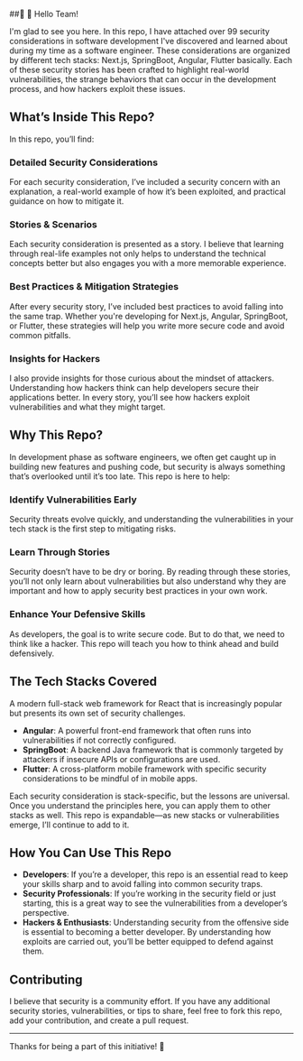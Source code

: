 
##👋 👋  Hello Team!

I'm glad to see you here. In this repo, I have attached over 99 security considerations in software development I've discovered and learned about during my time as a software engineer. These considerations are organized by different tech stacks: Next.js, SpringBoot, Angular, Flutter basically. Each of these security stories has been crafted to highlight real-world vulnerabilities, the strange behaviors that can occur in the development process, and how hackers exploit these issues.

## What’s Inside This Repo?
In this repo, you’ll find:

### **Detailed Security Considerations**
For each security consideration, I’ve included a security concern with an explanation, a real-world example of how it’s been exploited, and practical guidance on how to mitigate it.

### **Stories & Scenarios**
Each security consideration is presented as a story. I believe that learning through real-life examples not only helps to understand the technical concepts better but also engages you with a more memorable experience.

### **Best Practices & Mitigation Strategies**
After every security story, I’ve included best practices to avoid falling into the same trap. Whether you're developing for Next.js, Angular, SpringBoot, or Flutter, these strategies will help you write more secure code and avoid common pitfalls.

### **Insights for Hackers**
I also provide insights for those curious about the mindset of attackers. Understanding how hackers think can help developers secure their applications better. In every story, you’ll see how hackers exploit vulnerabilities and what they might target.

## Why This Repo?
In development phase as software engineers, we often get caught up in building new features and pushing code, but security is always something that’s overlooked until it’s too late. This repo is here to help:

### **Identify Vulnerabilities Early**
Security threats evolve quickly, and understanding the vulnerabilities in your tech stack is the first step to mitigating risks.

### **Learn Through Stories**
Security doesn’t have to be dry or boring. By reading through these stories, you’ll not only learn about vulnerabilities but also understand why they are important and how to apply security best practices in your own work.

### **Enhance Your Defensive Skills**
As developers, the goal is to write secure code. But to do that, we need to think like a hacker. This repo will teach you how to think ahead and build defensively.

## The Tech Stacks Covered
A modern full-stack web framework for React that is increasingly popular but presents its own set of security challenges.
- **Angular**: A powerful front-end framework that often runs into vulnerabilities if not correctly configured.
- **SpringBoot**: A backend Java framework that is commonly targeted by attackers if insecure APIs or configurations are used.
- **Flutter**: A cross-platform mobile framework with specific security considerations to be mindful of in mobile apps.

Each security consideration is stack-specific, but the lessons are universal. Once you understand the principles here, you can apply them to other stacks as well. This repo is expandable—as new stacks or vulnerabilities emerge, I’ll continue to add to it.

## How You Can Use This Repo
- **Developers**: If you’re a developer, this repo is an essential read to keep your skills sharp and to avoid falling into common security traps.
- **Security Professionals**: If you’re working in the security field or just starting, this is a great way to see the vulnerabilities from a developer’s perspective.
- **Hackers & Enthusiasts**: Understanding security from the offensive side is essential to becoming a better developer. By understanding how exploits are carried out, you’ll be better equipped to defend against them.

## Contributing
I believe that security is a community effort. If you have any additional security stories, vulnerabilities, or tips to share, feel free to fork this repo, add your contribution, and create a pull request.

---
Thanks for being a part of this initiative! 🚀